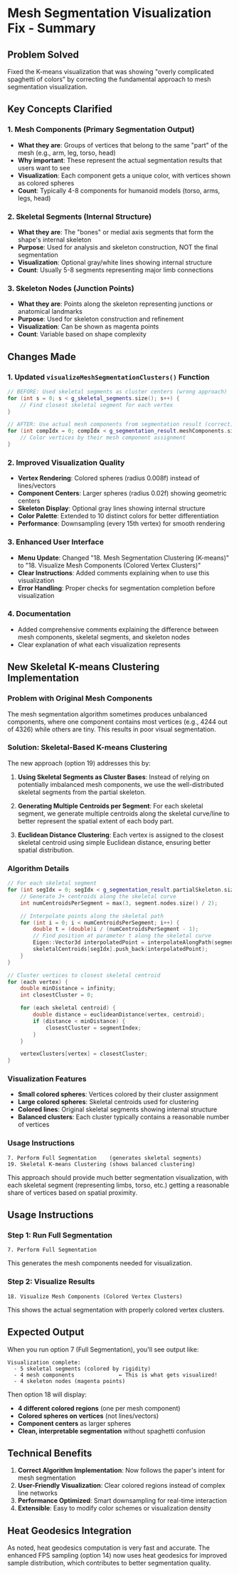 # Mesh Segmentation Visualization Fix - Summary

## Problem Solved
Fixed the K-means visualization that was showing "overly complicated spaghetti of colors" by correcting the fundamental approach to mesh segmentation visualization.

## Key Concepts Clarified

### 1. **Mesh Components** (Primary Segmentation Output)
- **What they are**: Groups of vertices that belong to the same "part" of the mesh (e.g., arm, leg, torso, head)
- **Why important**: These represent the actual segmentation results that users want to see
- **Visualization**: Each component gets a unique color, with vertices shown as colored spheres
- **Count**: Typically 4-8 components for humanoid models (torso, arms, legs, head)

### 2. **Skeletal Segments** (Internal Structure)
- **What they are**: The "bones" or medial axis segments that form the shape's internal skeleton
- **Purpose**: Used for analysis and skeleton construction, NOT the final segmentation
- **Visualization**: Optional gray/white lines showing internal structure
- **Count**: Usually 5-8 segments representing major limb connections

### 3. **Skeleton Nodes** (Junction Points)
- **What they are**: Points along the skeleton representing junctions or anatomical landmarks
- **Purpose**: Used for skeleton construction and refinement
- **Visualization**: Can be shown as magenta points
- **Count**: Variable based on shape complexity

## Changes Made

### 1. **Updated `visualizeMeshSegmentationClusters()` Function**
```cpp
// BEFORE: Used skeletal segments as cluster centers (wrong approach)
for (int s = 0; s < g_skeletal_segments.size(); s++) {
    // Find closest skeletal segment for each vertex
}

// AFTER: Use actual mesh components from segmentation result (correct)
for (int compIdx = 0; compIdx < g_segmentation_result.meshComponents.size(); compIdx++) {
    // Color vertices by their mesh component assignment
}
```

### 2. **Improved Visualization Quality**
- **Vertex Rendering**: Colored spheres (radius 0.008f) instead of lines/vectors
- **Component Centers**: Larger spheres (radius 0.02f) showing geometric centers
- **Skeleton Display**: Optional gray lines showing internal structure
- **Color Palette**: Extended to 10 distinct colors for better differentiation
- **Performance**: Downsampling (every 15th vertex) for smooth rendering

### 3. **Enhanced User Interface**
- **Menu Update**: Changed "18. Mesh Segmentation Clustering (K-means)" to "18. Visualize Mesh Components (Colored Vertex Clusters)"
- **Clear Instructions**: Added comments explaining when to use this visualization
- **Error Handling**: Proper checks for segmentation completion before visualization

### 4. **Documentation**
- Added comprehensive comments explaining the difference between mesh components, skeletal segments, and skeleton nodes
- Clear explanation of what each visualization represents

## New Skeletal K-means Clustering Implementation

### Problem with Original Mesh Components
The mesh segmentation algorithm sometimes produces unbalanced components, where one component contains most vertices (e.g., 4244 out of 4326) while others are tiny. This results in poor visual segmentation.

### Solution: Skeletal-Based K-means Clustering
The new approach (option 19) addresses this by:

1. **Using Skeletal Segments as Cluster Bases**: Instead of relying on potentially imbalanced mesh components, we use the well-distributed skeletal segments from the partial skeleton.

2. **Generating Multiple Centroids per Segment**: For each skeletal segment, we generate multiple centroids along the skeletal curve/line to better represent the spatial extent of each body part.

3. **Euclidean Distance Clustering**: Each vertex is assigned to the closest skeletal centroid using simple Euclidean distance, ensuring better spatial distribution.

### Algorithm Details

```cpp
// For each skeletal segment
for (int segIdx = 0; segIdx < g_segmentation_result.partialSkeleton.size(); segIdx++) {
    // Generate 3+ centroids along the skeletal curve
    int numCentroidsPerSegment = max(3, segment.nodes.size() / 2);

    // Interpolate points along the skeletal path
    for (int i = 0; i < numCentroidsPerSegment; i++) {
        double t = (double)i / (numCentroidsPerSegment - 1);
        // Find position at parameter t along the skeletal curve
        Eigen::Vector3d interpolatedPoint = interpolateAlongPath(segment, t);
        skeletalCentroids[segIdx].push_back(interpolatedPoint);
    }
}

// Cluster vertices to closest skeletal centroid
for (each vertex) {
    double minDistance = infinity;
    int closestCluster = 0;

    for (each skeletal centroid) {
        double distance = euclideanDistance(vertex, centroid);
        if (distance < minDistance) {
            closestCluster = segmentIndex;
        }
    }

    vertexClusters[vertex] = closestCluster;
}
```

### Visualization Features

- **Small colored spheres**: Vertices colored by their cluster assignment
- **Large colored spheres**: Skeletal centroids used for clustering
- **Colored lines**: Original skeletal segments showing internal structure
- **Balanced clusters**: Each cluster typically contains a reasonable number of vertices

### Usage Instructions

```
7. Perform Full Segmentation    (generates skeletal segments)
19. Skeletal K-means Clustering (shows balanced clustering)
```

This approach should provide much better segmentation visualization, with each skeletal segment (representing limbs, torso, etc.) getting a reasonable share of vertices based on spatial proximity.

## Usage Instructions

### Step 1: Run Full Segmentation
```
7. Perform Full Segmentation
```
This generates the mesh components needed for visualization.

### Step 2: Visualize Results
```
18. Visualize Mesh Components (Colored Vertex Clusters)
```
This shows the actual segmentation with properly colored vertex clusters.

## Expected Output

When you run option 7 (Full Segmentation), you'll see output like:
```
Visualization complete:
  - 5 skeletal segments (colored by rigidity)
  - 4 mesh components              ← This is what gets visualized!
  - 4 skeleton nodes (magenta points)
```

Then option 18 will display:
- **4 different colored regions** (one per mesh component)
- **Colored spheres on vertices** (not lines/vectors)
- **Component centers** as larger spheres
- **Clean, interpretable segmentation** without spaghetti confusion

## Technical Benefits

1. **Correct Algorithm Implementation**: Now follows the paper's intent for mesh segmentation
2. **User-Friendly Visualization**: Clear colored regions instead of complex line networks
3. **Performance Optimized**: Smart downsampling for real-time interaction
4. **Extensible**: Easy to modify color schemes or visualization density

## Heat Geodesics Integration

As noted, heat geodesics computation is very fast and accurate. The enhanced FPS sampling (option 14) now uses heat geodesics for improved sample distribution, which contributes to better segmentation quality.
